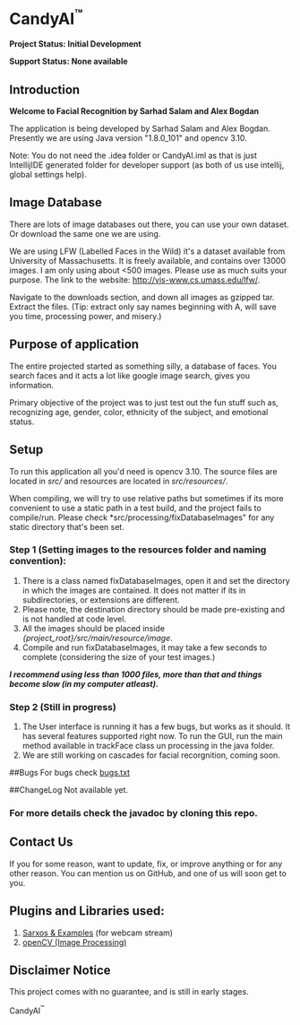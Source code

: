 # CandyAI<sup>&trade;</sup>
**Project Status: Initial Development**

**Support Status: None available**

## Introduction
**Welcome to Facial Recognition by Sarhad Salam and Alex Bogdan**

The application is being developed by Sarhad Salam and Alex Bogdan. Presently we are using Java version "1.8.0_101" and opencv 3.10.

Note: You do not need the .idea folder or CandyAI.iml as that is just IntellijIDE generated folder for developer support (as both of us use intellij, global settings help).

## Image Database
There are lots of image databases out there, you can use your own dataset. Or download the same one we are using. 

We are using LFW (Labelled Faces in the Wild) it's a dataset available from University of Massachusetts. It is freely available, and contains over 13000 images. I am only using about <500 images. Please use as much suits your purpose.
 The link to the website: http://vis-www.cs.umass.edu/lfw/.
 
 Navigate to the downloads section, and down all images as gzipped tar. Extract the files. (Tip: extract only say names beginning with A, will save you time, processing power, and misery.)
 

## Purpose of application
The entire projected started as something silly, a database of faces. You search faces and it acts a lot like google image search, gives you information.

Primary objective of the project was to just test out the fun stuff such as, recognizing age, gender, color, ethnicity of the subject, and emotional status. 
 
## Setup
To run this application all you'd need is opencv 3.10.  The source files are located in *src/* and resources are located in *src/resources/*.

When compiling, we will try to use relative paths but sometimes if its more convenient to use a static path in a test build, and the project fails to compile/run. Please check *src/processing/fixDatabaseImages" for any static directory that's been set.

### Step 1 (Setting images to the resources folder and naming convention):
1. There is a class named fixDatabaseImages, open it and set the directory in which the images are contained. It does not matter if its in subdirectories, or extensions are different.
2. Please note, the destination directory should be made pre-existing and is not handled at code level.
3. All the images should be placed inside *{project_root}/src/main/resource/image*.
4. Compile and run fixDatabaseImages, it may take a few seconds to complete (considering the size of your test images.)

***I recommend using less than 1000 files, more than that and things become slow (in my computer atleast).***

### Step 2 (Still in progress)
1. The User interface is running it has a few bugs, but works as it should. It has several features supported right now. To run the GUI, run the main method available in trackFace class un processing in the java folder.
2. We are still working on cascades for facial recorgnition, coming soon. 

##Bugs
For bugs check [bugs.txt](bugs.txt)

##ChangeLog
Not available yet.

### For more details check the javadoc by cloning this repo.
## Contact Us
If you for some reason, want to update, fix, or improve anything or for any other reason. You can mention us on GitHub, and one of us will soon get to you.

## Plugins and Libraries used:
1. [Sarxos & Examples](https://github.com/sarxos/webcam-capture/) (for webcam stream)
2. [openCV (Image Processing)](http://opencv.org/)

## Disclaimer Notice
This project comes with no guarantee, and is still in early stages.
 
CandyAI<sup>&trade;</sup>
